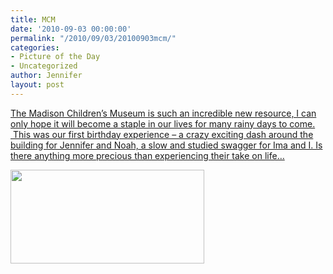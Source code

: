 ```yaml
---
title: MCM
date: '2010-09-03 00:00:00'
permalink: "/2010/09/03/20100903mcm/"
categories:
- Picture of the Day
- Uncategorized
author: Jennifer
layout: post
---
```


[The Madison Children&#8217;s Museum is such an incredible new resource, I can only hope it will become a staple in our lives for many rainy days to come.  This was our first birthday experience &#8211; a crazy exciting dash around the building for Jennifer and Noah, a slow and studied swagger for Ima and I. Is there anything more precious than experiencing their take on life&#8230;](http://www.flickr.com/photos/jenniferandJennifers_photos/sets/72157624731063449/)

[<img title="IMG_0032" height="150" alt="" width="310" class="alignnone size-thumbnail wp-image-863" src="http://static.squarespace.com/static/50db6bb3e4b015296cd43789/50dfa5b1e4b0dc6320e0b5ea/50dfa5b3e4b0dc6320e0b7d1/1283539302000/?format=original" />](http://www.flickr.com/photos/jenniferandJennifers_photos/sets/72157624731063449/)
